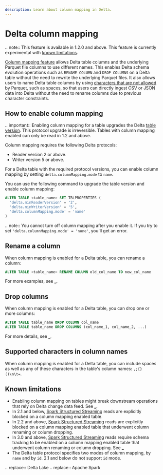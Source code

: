 ```yaml
---
description: Learn about column mapping in Delta.
---
```


# Delta column mapping

.. note:: This feature is available in <Delta> 1.2.0 and above. This feature is currently experimental with [known limitations](#known-limitations).

[Column mapping feature](https://github.com/delta-io/delta/blob/master/PROTOCOL.md#column-mapping) allows Delta table columns and the underlying Parquet file columns to use different names. This enables Delta schema evolution operations such as `RENAME COLUMN` and `DROP COLUMNS` on a Delta table without the need to rewrite the underlying Parquet files. It also allows users to name Delta table columns by using [characters that are not allowed](#supported-characters-in-column-names) by Parquet, such as spaces, so that users can directly ingest CSV or JSON data into Delta without the need to rename columns due to previous character constraints.

## How to enable <Delta> column mapping

.. important:: Enabling column mapping for a table upgrades the Delta [table version](versioning.md). This protocol upgrade is irreversible. Tables with column mapping enabled can only be read in <Delta> 1.2 and above.

Column mapping requires the following Delta protocols:

- Reader version 2 or above.
- Writer version 5 or above.

For a Delta table with the required protocol versions, you can enable column mapping by setting `delta.columnMapping.mode` to `name`.

You can use the following command to upgrade the table version and enable column mapping:

  ```sql
  ALTER TABLE <table_name> SET TBLPROPERTIES (
    'delta.minReaderVersion' = '2',
    'delta.minWriterVersion' = '5',
    'delta.columnMapping.mode' = 'name'
  )
  ```

.. note:: You cannot turn off column mapping after you enable it. If you try to set `'delta.columnMapping.mode' = 'none'`, you'll get an error.


## Rename a column

When column mapping is enabled for a Delta table, you can rename a column:

```sql
ALTER TABLE <table_name> RENAME COLUMN old_col_name TO new_col_name
```

For more examples, see [_](/delta-batch.md#rename-columns).

## Drop columns

When column mapping is enabled for a Delta table, you can drop one or more columns:

```sql
ALTER TABLE table_name DROP COLUMN col_name
ALTER TABLE table_name DROP COLUMNS (col_name_1, col_name_2, ...)

```

For more details, see [_](/delta-batch.md#drop-columns).

## Supported characters in column names

When column mapping is enabled for a Delta table, you can include spaces as well as any of these characters in the table's column names: `,;{}()\n\t=`.

## Known limitations
- Enabling column mapping on tables might break downstream operations that rely on Delta change data feed. See [_](/delta-change-data-feed.md#column-mapping-limitations).
- In <Delta> 2.1 and below, [Spark Structured Streaming](https://spark.apache.org/docs/latest/structured-streaming-programming-guide.html) reads are explicitly blocked on a column mapping enabled table.
- In <Delta> 2.2 and above, [Spark Structured Streaming](https://spark.apache.org/docs/latest/structured-streaming-programming-guide.html) reads are explicitly blocked on a column mapping enabled table that underwent column renaming or column dropping.
- In <Delta> 3.0 and above, [Spark Structured Streaming](https://spark.apache.org/docs/latest/structured-streaming-programming-guide.html) reads require schema tracking to be enabled on a column mapping enabled table that underwent column renaming or column dropping. See [_](/delta-streaming.md#schema-tracking)
- The Delta table protocol specifies two modes of column mapping, by `name` and by `id`. <Delta> 2.1 and below do not support `id` mode.

.. <Delta> replace:: Delta Lake
.. <AS> replace:: Apache Spark